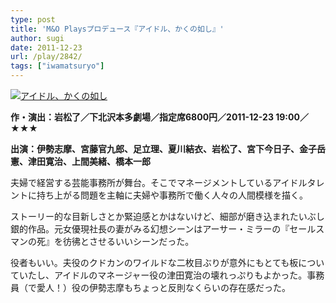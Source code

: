 ```yaml
---
type: post
title: 'M&O Playsプロデュース『アイドル、かくの如し』'
author: sugi
date: 2011-12-23
url: /play/2842/
tags: ["iwamatsuryo"]
---
```

<a href="http://asharpminor.com/play-aidoru_kakuno_gotoshi/chirashi_omote_a" onclick="_gaq.push(['_trackEvent', 'outbound-article', 'http://asharpminor.com/play-aidoru_kakuno_gotoshi/chirashi_omote_a', '']);" rel="attachment wp-att-2844"><img src="http://i2.wp.com/asharpminor.com/wp-content/uploads/2011/12/aidoru_kakuno_gotoshi.jpg?resize=170%2C240" alt="アイドル、かくの如し" title="アイドル、かくの如し" class="alignleft size-full wp-image-2844" data-recalc-dims="1" /></a>

**作・演出：岩松了／下北沢本多劇場／指定席6800円／2011-12-23 19:00／★★★**

**出演：伊勢志摩、宮藤官九郎、足立理、夏川結衣、岩松了、宮下今日子、金子岳憲、津田寛治、上間美緒、橋本一郎**

夫婦で経営する芸能事務所が舞台。そこでマネージメントしているアイドルタレントに持ち上がる問題を主軸に夫婦や事務所で働く人々の人間模様を描く。

ストーリー的な目新しさとか緊迫感とかはないけど、細部が磨き込まれたいぶし銀的作品。元女優現社長の妻がみる幻想シーンはアーサー・ミラーの『セールスマンの死』を彷彿とさせるいいシーンだった。

役者もいい。夫役のクドカンのワイルドな二枚目ぶりが意外にもとても板についていたし、アイドルのマネージャー役の津田寛治の壊れっぷりもよかった。事務員（で愛人！）役の伊勢志摩もちょっと反則なくらいの存在感だった。
